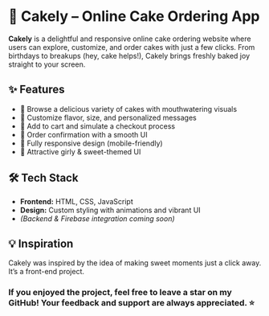 # 🎂 Cakely – Online Cake Ordering App

**Cakely** is a delightful and responsive online cake ordering website where users can explore, customize, and order cakes with just a few clicks. From birthdays to breakups (hey, cake helps!), Cakely brings freshly baked joy straight to your screen.

## ✨ Features

- 🍰 Browse a delicious variety of cakes with mouthwatering visuals  
- 🧁 Customize flavor, size, and personalized messages  
- 🛒 Add to cart and simulate a checkout process  
- 💌 Order confirmation with a smooth UI  
- 📱 Fully responsive design (mobile-friendly)  
- 💖 Attractive girly & sweet-themed UI  

## 🛠️ Tech Stack

- **Frontend:** HTML, CSS, JavaScript  
- **Design:** Custom styling with animations and vibrant UI  
- *(Backend & Firebase integration coming soon)*

## 💡 Inspiration

Cakely was inspired by the idea of making sweet moments just a click away. It’s a front-end project.

###  If you enjoyed the project, feel free to leave a star on my GitHub! Your feedback and support are always appreciated. ⭐


